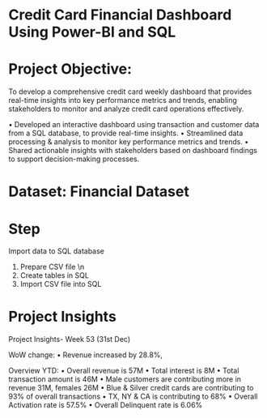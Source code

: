 # Credit Card Financial Dashboard Using Power-BI and SQL

# Project Objective: 
To develop a comprehensive credit card weekly dashboard that provides real-time insights into key performance metrics and trends, enabling stakeholders to monitor and analyze credit card operations effectively.

• Developed an interactive dashboard using transaction and customer data from a SQL database, to provide real-time insights.
• Streamlined data processing & analysis to monitor key performance metrics and trends.
• Shared actionable insights with stakeholders based on dashboard findings to support decision-making processes.

# Dataset: Financial Dataset

# Step 
Import data to SQL database <br>
1. Prepare CSV file \n
2. Create tables in SQL
3. Import CSV file into SQL

# Project Insights
Project Insights- Week 53 (31st Dec)

WoW change:
• Revenue increased by 28.8%,

Overview YTD:
• Overall revenue is 57M
• Total interest is 8M
• Total transaction amount is 46M
• Male customers are contributing more in revenue 31M, females 26M
• Blue & Silver credit cards are contributing to 93% of overall transactions
• TX, NY & CA is contributing to 68%
• Overall Activation rate is 57.5%
• Overall Delinquent rate is 6.06%
